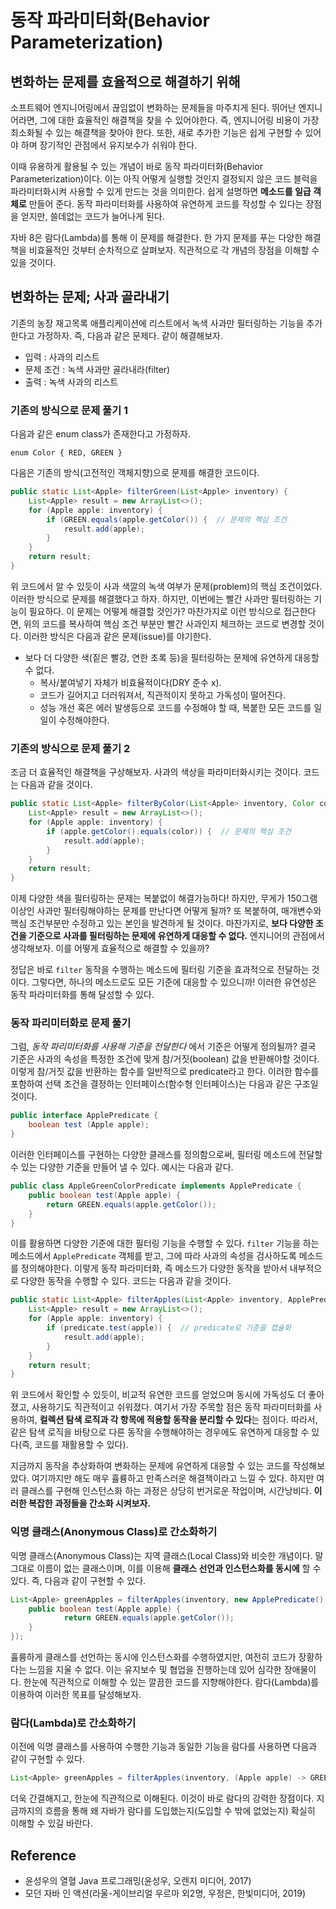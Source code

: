 # 동작 파라미터화(Behavior Parameterization)

## 변화하는 문제를 효율적으로 해결하기 위해
소프트웨어 엔지니어링에서 끊임없이 변화하는 문제들을 마주치게 된다. 뛰어난 엔지니어라면, 그에 대한 효율적인 해결책을 찾을 수 있어야한다. 즉, 엔지니어링 비용이 가장 최소화될 수 있는 해결책을 찾아야 한다. 또한, 새로 추가한 기능은 쉽게 구현할 수 있어야 하며 장기적인 관점에서 유지보수가 쉬워야 한다.

이때 유용하게 활용될 수 있는 개념이 바로 동작 파라미터화(Behavior Parameterization)이다. 이는 아직 어떻게 실행할 것인지 결정되지 않은 코드 블럭을 파라미터화시켜 사용할 수 있게 만드는 것을 의미한다. 쉽게 설명하면 **메소드를 일급 객체로** 만들어 준다. 동작 파라미터화를 사용하여 유연하게 코드를 작성할 수 있다는 장점을 얻지만, 쓸데없는 코드가 늘어나게 된다.

자바 8은 람다(Lambda)를 통해 이 문제를 해결한다. 한 가지 문제를 푸는 다양한 해결책을 비효율적인 것부터 순차적으로 살펴보자. 직관적으로 각 개념의 장점을 이해할 수 있을 것이다.

## 변화하는 문제; 사과 골라내기
기존의 농장 재고목록 애플리케이션에 리스트에서 녹색 사과만 필터링하는 기능을 추가한다고 가정하자. 즉, 다음과 같은 문제다. 같이 해결해보자.

* 입력 : 사과의 리스트
* 문제 조건 : 녹색 사과만 골라내라(filter)
* 출력 : 녹색 사과의 리스트

### 기존의 방식으로 문제 풀기 1
다음과 같은 enum class가 존재한다고 가정하자.

`enum Color { RED, GREEN }`

다음은 기존의 방식(고전적인 객체지향)으로 문제를 해결한 코드이다.

```java
public static List<Apple> filterGreen(List<Apple> inventory) {
	List<Apple> result = new ArrayList<>();
    for (Apple apple: inventory) {
    	if (GREEN.equals(apple.getColor()) {  // 문제의 핵심 조건
        	result.add(apple);
        }
    }
	return result;
}
```

위 코드에서 알 수 있듯이 사과 색깔의 녹색 여부가 문제(problem)의 핵심 조건이었다. 이러한 방식으로 문제를 해결했다고 하자. 하지만, 이번에는 빨간 사과만 필터링하는 기능이 필요하다. 이 문제는 어떻게 해결할 것인가? 마찬가지로 이런 방식으로 접근한다면, 위의 코드를 복사하여 핵심 조건 부분만 빨간 사과인지 체크하는 코드로 변경할 것이다. 이러한 방식은 다음과 같은 문제(issue)를 야기한다.

* 보다 더 다양한 색(짙은 빨강, 연한 초록 등)을 필터링하는 문제에 유연하게 대응할 수 없다.
  * 복사/붙여넣기 자체가 비효율적이다(DRY 준수 x).
  * 코드가 길어지고 더러워져서, 직관적이지 못하고 가독성이 떨어진다.
  * 성능 개선 혹은 에러 발생등으로 코드를 수정해야 할 때, 복붙한 모든 코드를 일일이 수정해야한다.

### 기존의 방식으로 문제 풀기 2
조금 더 효율적인 해결책을 구상해보자. 사과의 색상을 파라미터화시키는 것이다. 코드는 다음과 같을 것이다.

```java
public static List<Apple> filterByColor(List<Apple> inventory, Color color) {
	List<Apple> result = new ArrayList<>();
    for (Apple apple: inventory) {
    	if (apple.getColor().equals(color)) {  // 문제의 핵심 조건
        	result.add(apple);
        }
    }
	return result;
}
```
이제 다양한 색을 필터링하는 문제는 복붙없이 해결가능하다! 하지만, 무게가 150그램 이상인 사과만 필터링해야하는 문제를 만난다면 어떻게 될까? 또 복붙하여, 매개변수와 핵심 조건부분만 수정하고 있는 본인을 발견하게 될 것이다. 마찬가지로, **보다 다양한 조건을 기준으로 사과를 필터링하는 문제에 유연하게 대응할 수 없다.** 엔지니어의 관점에서 생각해보자. 이를 어떻게 효율적으로 해결할 수 있을까?

정답은 바로 `filter` 동작을 수행하는 메소드에 필터링 기준을 효과적으로 전달하는 것이다. 그렇다면, 하나의 메소드로도 모든 기준에 대응할 수 있으니까! 이러한 유연성은 동작 파라미터화를 통해 달성할 수 있다.

### 동작 파리미터화로 문제 풀기
그럼, *동작 파리미터화를 사용해 기준을 전달한다* 에서 기준은 어떻게 정의될까? 결국 기준은 사과의 속성을 특정한 조건에 맞게 참/거짓(boolean) 값을 반환해야할 것이다. 이렇게 참/거짓 값을 반환하는 함수를 일반적으로 predicate라고 한다. 이러한 함수를 포함하여 선택 조건을 결정하는 인터페이스(함수형 인터페이스)는 다음과 같은 구조일 것이다.

```java
public interface ApplePredicate {
	boolean test (Apple apple);
}
```

이러한 인터페이스를 구현하는 다양한 클래스를 정의함으로써, 필터링 메소드에 전달할 수 있는 다양한 기준을 만들어 낼 수 있다. 예시는 다음과 같다.

```java
public class AppleGreenColorPredicate implements ApplePredicate {
	public boolean test(Apple apple) {
		return GREEN.equals(apple.getColor());
	}
}
```

이를 활용하면 다양한 기준에 대한 필터링 기능을 수행할 수 있다. `filter` 기능을 하는 메소드에서 `ApplePredicate` 객체를 받고, 그에 따라 사과의 속성을 검사하도록 메소드를 정의해야한다. 이렇게 동작 파라미터화, 즉 메소드가 다양한 동작을 받아서 내부적으로 다양한 동작을 수행할 수 있다. 코드는 다음과 같을 것이다.

```java
public static List<Apple> filterApples(List<Apple> inventory, ApplePredicate predicate) {
	List<Apple> result = new ArrayList<>();
	for (Apple apple: inventory) {
		if (predicate.test(apple)) {  // predicate로 기준을 캡슐화
			result.add(apple);
		}
	}
	return result;
}
```

위 코드에서 확인할 수 있듯이, 비교적 유연한 코드를 얻었으며 동시에 가독성도 더 좋아졌고, 사용하기도 직관적이고 쉬워졌다. 여기서 가장 주목할 점은 동작 파라미터화를 사용하여, **컬렉션 탐색 로직과 각 항목에 적용할 동작을 분리할 수 있다**는 점이다. 따라서, 같은 탐색 로직을 바탕으로 다른 동작을 수행해야하는 경우에도 유연하게 대응할 수 있다(즉, 코드를 재활용할 수 있다).

지금까지 동작을 추상화하여 변화하는 문제에 유연하게 대응할 수 있는 코드를 작성해보았다. 여기까지만 해도 매우 휼륭하고 만족스러운 해결책이라고 느낄 수 있다. 하지만 여러 클래스를 구현해 인스턴스화 하는 과정은 상당히 번거로운 작업이며, 시간낭비다. **이러한 복잡한 과정들을 간소화 시켜보자.**

### 익명 클래스(Anonymous Class)로 간소화하기
익명 클래스(Anonymous Class)는 지역 클래스(Local Class)와 비슷한 개념이다. 말그대로 이름이 없는 클래스이며, 이를 이용해 **클래스 선언과 인스턴스화를 동시에** 할 수 있다. 즉, 다음과 같이 구현할 수 있다.

```java
List<Apple> greenApples = filterApples(inventory, new ApplePredicate() {
	public boolean test(Apple apple) {
    	    return GREEN.equals(apple.getColor());
    }
});
```
휼륭하게 클래스를 선언하는 동시에 인스턴스화를 수행하였지만, 여전히 코드가 장황하다는 느낌을 지울 수 없다. 이는 유지보수 및 협업을 진행하는데 있어 심각한 장애물이다. 한눈에 직관적으로 이해할 수 있는 깔끔한 코드를 지향해야한다. 람다(Lambda)를 이용하여 이러한 목표를 달성해보자.

### 람다(Lambda)로 간소화하기
이전에 익명 클래스를 사용하여 수행한 기능과 동일한 기능을 람다를 사용하면 다음과 같이 구현할 수 있다.

```java
List<Apple> greenApples = filterApples(inventory, (Apple apple) -> GREEN.equals(apple.getColor()));
```

더욱 간결해지고, 한눈에 직관적으로 이해된다. 이것이 바로 람다의 강력한 장점이다. 지금까지의 흐름을 통해 왜 자바가 람다를 도입했는지(도입할 수 밖에 없었는지) 확실히 이해할 수 있길 바란다.

## Reference
* 윤성우의 열혈 Java 프로그래밍(윤성우, 오렌지 미디어, 2017)
* 모던 자바 인 액션(라울-게이브리얼 우르마 외2명, 우정은, 한빛미디어, 2019)